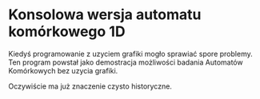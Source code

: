 # Konsolowa wersja automatu komórkowego 1D

Kiedyś programowanie z uzyciem grafiki mogło sprawiać spore problemy. 
Ten program powstał jako demostracja możliwości badania Automatów Komórkowych bez uzycia grafiki.

Oczywiście ma już znaczenie czysto historyczne.
